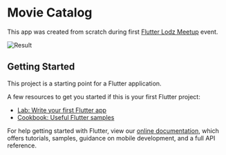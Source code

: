 # Movie Catalog

This app was created from scratch during first [Flutter Lodz Meetup](https://www.meetup.com/pl-PL/%C5%81od%C5%BA-Flutter-Meetup/) event.

![Result](screenshot.gif)
## Getting Started

This project is a starting point for a Flutter application.

A few resources to get you started if this is your first Flutter project:

- [Lab: Write your first Flutter app](https://flutter.io/docs/get-started/codelab)
- [Cookbook: Useful Flutter samples](https://flutter.io/docs/cookbook)

For help getting started with Flutter, view our 
[online documentation](https://flutter.io/docs), which offers tutorials, 
samples, guidance on mobile development, and a full API reference.
